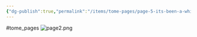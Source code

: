 ```yaml
---
{"dg-publish":true,"permalink":"/items/tome-pages/page-5-its-been-a-while-since-i-wrote-here/"}
---
```


#tome_pages 
![page2.png](/img/user/items/tome%20pages/image%20files/page2.png)